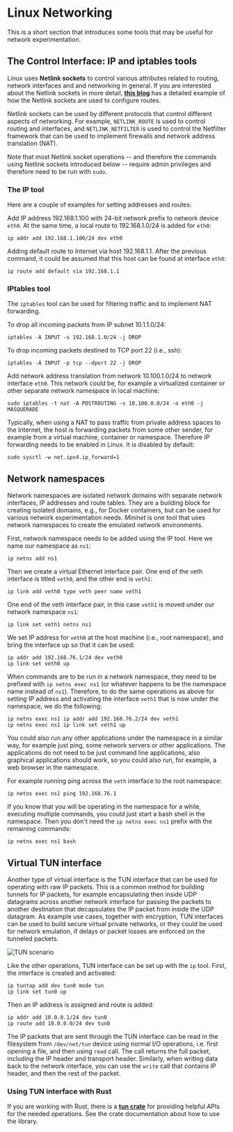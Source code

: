 # Linux Networking

This is a short section that introduces some tools that may be useful for
network experimentation.

## The Control Interface: IP and iptables tools

Linux uses **Netlink sockets** to control various attributes related to routing,
network interfaces and and networking in general. If you are interested about
the Netlink sockets in more detail,
**[this blog](https://olegkutkov.me/2019/08/29/modifying-linux-network-routes-using-netlink/)**
has a detailed example of how the Netlink sockets are used to configure routes.

Netlink sockets can be used by different protocols that control different
aspects of networking. For example, `NETLINK_ROUTE` is used to control routing
and interfaces, and `NETLINK_NETFILTER` is used to control the Netfilter
framework that can be used to implement firewalls and network address
translation (NAT).

Note that most Netlink socket operations -- and therefore the commands using
Netlink sockets introduced below -- require admin privileges and therefore need
to be run with `sudo`.

### The IP tool

Here are a couple of examples for setting addresses and routes:

Add IP address 192.168.1.100 with 24-bit network prefix to network device
`eth0`. At the same time, a local route to 192.168.1.0/24 is added for `eth0`:

    ip addr add 192.168.1.100/24 dev eth0

Adding default route to Internet via host 192.168.1.1. After the previous
command, it could be assumed that this host can be found at interface `eth0`:

    ip route add default via 192.168.1.1

### IPtables tool

The `iptables` tool can be used for filtering traffic and to implement NAT
forwarding.

To drop all incoming packets from IP subnet 10.1.1.0/24:

    iptables -A INPUT -s 192.168.1.0/24 -j DROP

To drop incoming packets destined to TCP port 22 (i.e., ssh):

    iptables -A INPUT -p tcp --dport 22 -j DROP

Add network address translation from network 10.100.1.0/24 to network interface
`eth0`. This network could be, for example a virtualized container or other
separate network namespace in local machine:

    sudo iptables -t nat -A POSTROUTING -s 10.100.0.0/24 -o eth0 -j MASQUERADE

Typically, when using a NAT to pass traffic from private address spaces to the
Internet, the host is forwarding packets from some other sender, for example
from a virtual machine, container or namespace. Therefore IP forwarding needs to
be enabled in Linux. It is disabled by default:

    sudo sysctl -w net.ipv4.ip_forward=1

## Network namespaces

Network namespaces are isolated network domains with separate network
interfaces, IP addresses and route tables. They are a building block for
creating isolated domains, e.g., for Docker containers, but can be used for
various network experimentation needs. _Mininet_ is one tool that uses network
namespaces to create the emulated network environments.

First, network namespace needs to be added using the IP tool. Here we name our
namespace as `ns1`:

    ip netns add ns1

Then we create a virtual Ethernet interface pair. One end of the veth interface
is titled `veth0`, and the other end is `veth1`:

    ip link add veth0 type veth peer name veth1

One end of the veth interface pair, in this case `veth1` is moved under our
network namespace `ns1`:

    ip link set veth1 netns ns1

We set IP address for `veth0` at the host machine (i.e., root namespace), and
bring the interface up so that it can be used:

    ip addr add 192.168.76.1/24 dev veth0
    ip link set veth0 up

When commands are to be run in a network namespace, they need to be prefixed
with `ip netns exec ns1` (or whatever happens to be the namespace name instead
of `ns1`). Therefore, to do the same operations as above for setting IP address
and activating the interface `veth1` that is now under the namespace, we do the
following:

    ip netns exec ns1 ip addr add 192.168.76.2/24 dev veth1
    ip netns exec ns1 ip link set veth1 up

You could also run any other applications under the namespace in a similar way,
for example just ping, some network servers or other applications. The
applications do not need to be just command line applications, also graphical
applications should work, so you could also run, for example, a web browser in
the namespace.

For example running ping across the `veth` interface to the root namespace:

    ip netns exec ns1 ping 192.168.76.1

If you know that you will be operating in the namespace for a while, executing
multiple commands, you could just start a bash shell in the namespace. Then
you don't need the `ip netns exec ns1` prefix with the remaining commands:

    ip netns exec ns1 bash

## Virtual TUN interface

Another type of virtual interface is the TUN interface that can be used for
operating with raw IP packets. This is a common method for building tunnels for
IP packets, for example encapsulating then inside UDP datagrams across another
network interface for passing the packets to another destination that
decapsulates the IP packet from inside the UDP datagram. As example use cases,
together with encryption, TUN interfaces can be used to build secure virtual
private networks, or they could be used for network emulation, if delays or
packet losses are enforced on the tunneled packets.

![TUN scenario](/images/tun.png "TUN scenario")

Like the other operations, TUN interface can be set up with the `ip` tool.
First, the interface is created and activated:

    ip tuntap add dev tun0 mode tun
    ip link set tun0 up

Then an IP address is assigned and route is added:

    ip addr add 10.0.0.1/24 dev tun0
    ip route add 10.0.0.0/24 dev tun0

The IP packets that are sent through the TUN interface can be read in the
filesystem from `/dev/net/tun` device using normal I/O operations, i.e. first
opening a file, and then using `read` call. The call returns the full packet,
including the IP header and transport header. Similarly, when writing data back
to the network interface, you can use the `write` call that contains IP header,
and then the rest of the packet.

### Using TUN interface with Rust

If you are working with Rust, there is a
**[tun crate](https://crates.io/crates/tun)** for providing helpful APIs for the
needed operations. See the crate documentation about how to use the library.

